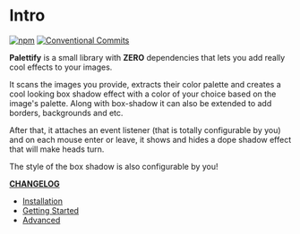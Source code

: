 # Intro

[![npm](https://img.shields.io/npm/v/palettify.svg)](https://www.npmjs.com/package/palettify)
[![Conventional Commits](https://img.shields.io/badge/Conventional%20Commits-1.0.0-yellow.svg)](https://conventionalcommits.org)

**Palettify** is a small library with **ZERO** dependencies that lets you add really cool effects to your images.

It scans the images you provide, extracts their color palette and creates a cool looking box shadow effect with a color of your choice based on the image's palette.
Along with box-shadow it can also be extended to add borders, backgrounds and etc.

After that, it attaches an event listener (that is totally configurable by you) and on each mouse enter or leave, it shows and hides a dope shadow effect that will make heads turn.

The style of the box shadow is also configurable by you!

**[CHANGELOG](https://github.com/dobromir-hristov/palettify/blob/master/CHANGELOG.md)**

- [Installation](installation.md)
- [Getting Started](started.md)
- [Advanced](advanced.md)
